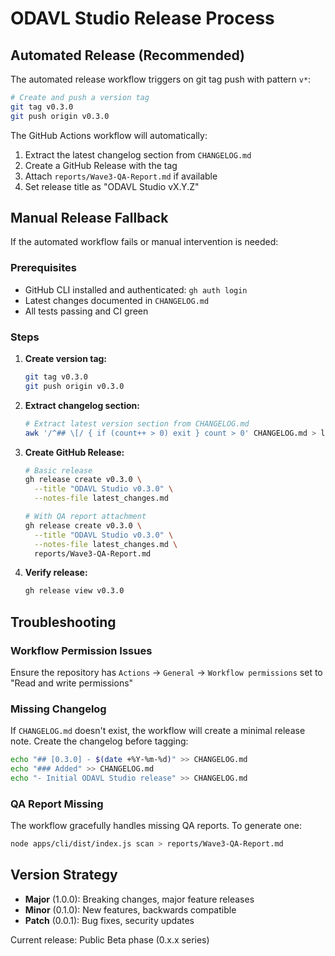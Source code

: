 # ODAVL Studio Release Process

## Automated Release (Recommended)

The automated release workflow triggers on git tag push with pattern `v*`:

```bash
# Create and push a version tag
git tag v0.3.0
git push origin v0.3.0
```

The GitHub Actions workflow will automatically:
1. Extract the latest changelog section from `CHANGELOG.md`
2. Create a GitHub Release with the tag
3. Attach `reports/Wave3-QA-Report.md` if available
4. Set release title as "ODAVL Studio vX.Y.Z"

## Manual Release Fallback

If the automated workflow fails or manual intervention is needed:

### Prerequisites
- GitHub CLI installed and authenticated: `gh auth login`
- Latest changes documented in `CHANGELOG.md`
- All tests passing and CI green

### Steps

1. **Create version tag:**
   ```bash
   git tag v0.3.0
   git push origin v0.3.0
   ```

2. **Extract changelog section:**
   ```bash
   # Extract latest version section from CHANGELOG.md
   awk '/^## \[/ { if (count++ > 0) exit } count > 0' CHANGELOG.md > latest_changes.md
   ```

3. **Create GitHub Release:**
   ```bash
   # Basic release
   gh release create v0.3.0 \
     --title "ODAVL Studio v0.3.0" \
     --notes-file latest_changes.md

   # With QA report attachment
   gh release create v0.3.0 \
     --title "ODAVL Studio v0.3.0" \
     --notes-file latest_changes.md \
     reports/Wave3-QA-Report.md
   ```

4. **Verify release:**
   ```bash
   gh release view v0.3.0
   ```

## Troubleshooting

### Workflow Permission Issues
Ensure the repository has `Actions` -> `General` -> `Workflow permissions` set to "Read and write permissions"

### Missing Changelog
If `CHANGELOG.md` doesn't exist, the workflow will create a minimal release note. Create the changelog before tagging:

```bash
echo "## [0.3.0] - $(date +%Y-%m-%d)" >> CHANGELOG.md
echo "### Added" >> CHANGELOG.md
echo "- Initial ODAVL Studio release" >> CHANGELOG.md
```

### QA Report Missing
The workflow gracefully handles missing QA reports. To generate one:

```bash
node apps/cli/dist/index.js scan > reports/Wave3-QA-Report.md
```

## Version Strategy

- **Major** (1.0.0): Breaking changes, major feature releases
- **Minor** (0.1.0): New features, backwards compatible
- **Patch** (0.0.1): Bug fixes, security updates

Current release: Public Beta phase (0.x.x series)